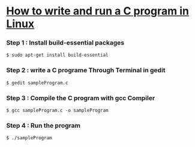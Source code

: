 # [How to write and run a C program in Linux](https://vitux.com/how-to-write-and-run-a-c-program-in-linux/)
### Step 1 : Install build-essential packages
```
$ sudo apt-get install build-essential
```
### Step 2 : write a C programe Through Terminal in gedit
```
$ gedit sampleProgram.c
```
### Step 3 : Compile the C program with gcc Compiler
```
$ gcc sampleProgram.c -o sampleProgram
```
### Step 4 : Run the program
```
$ ./sampleProgram
```
